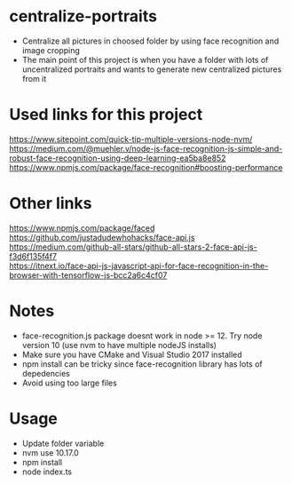 # centralize-portraits
 - Centralize all pictures in choosed folder by using face recognition and image cropping<br>
 - The main point of this project is when you have a folder with lots of uncentralized portraits and wants to generate new centralized pictures from it<br>

 # Used links for this project
 https://www.sitepoint.com/quick-tip-multiple-versions-node-nvm/ <br>
 https://medium.com/@muehler.v/node-js-face-recognition-js-simple-and-robust-face-recognition-using-deep-learning-ea5ba8e852 <br>
 https://www.npmjs.com/package/face-recognition#boosting-performance <br>

 # Other links
 https://www.npmjs.com/package/faced <br>
 https://github.com/justadudewhohacks/face-api.js <br>
 https://medium.com/github-all-stars/github-all-stars-2-face-api-js-f3d6f135f4f7 <br>
 https://itnext.io/face-api-js-javascript-api-for-face-recognition-in-the-browser-with-tensorflow-js-bcc2a6c4cf07 <br>
 

# Notes
 - face-recognition.js package doesnt work in node >= 12. Try node version 10 (use nvm to have multiple nodeJS installs) <br>
 - Make sure you have CMake and Visual Studio 2017 installed <br>
 - npm install can be tricky since face-recognition library has lots of depedencies <br>
 - Avoid using too large files <br>


# Usage
 - Update folder variable <br>
 - nvm use 10.17.0 <br>
 - npm install <br>
 - node index.ts <br>